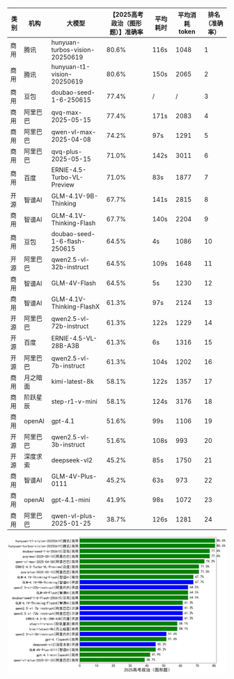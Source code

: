 
|类别|机构|大模型|【2025高考政治（图形题）】准确率|平均耗时|平均消耗token|排名（准确率）|
|---|---|-----|-------------------|-------|-----------|------------|
|商用|腾讯|hunyuan-turbos-vision-20250619|80.6%|116s|1048|1|
|商用|腾讯|hunyuan-t1-vision-20250619|80.6%|150s|2065|2|
|商用|豆包|doubao-seed-1-6-250615|77.4%|/|/|3|
|商用|阿里巴巴|qvq-max-2025-05-15|77.4%|171s|2083|4|
|商用|阿里巴巴|qwen-vl-max-2025-04-08|74.2%|97s|1291|5|
|商用|阿里巴巴|qvq-plus-2025-05-15|71.0%|142s|3011|6|
|商用|百度|ERNIE-4.5-Turbo-VL-Preview|71.0%|83s|1877|7|
|开源|智谱AI|GLM-4.1V-9B-Thinking|67.7%|141s|2815|8|
|商用|智谱AI|GLM-4.1V-Thinking-Flash|67.7%|140s|2204|9|
|商用|豆包|doubao-seed-1-6-flash-250615|64.5%|4s|1086|10|
|开源|阿里巴巴|qwen2.5-vl-32b-instruct|64.5%|109s|1648|11|
|商用|智谱AI|GLM-4V-Flash|64.5%|5s|1230|12|
|商用|智谱AI|GLM-4.1V-Thinking-FlashX|61.3%|97s|2124|13|
|开源|阿里巴巴|qwen2.5-vl-72b-instruct|61.3%|122s|1229|14|
|开源|百度|ERNIE-4.5-VL-28B-A3B|61.3%|6s|1316|15|
|开源|阿里巴巴|qwen2.5-vl-7b-instruct|61.3%|104s|1202|16|
|商用|月之暗面|kimi-latest-8k|58.1%|122s|1357|17|
|商用|阶跃星辰|step-r1-v-mini|58.1%|124s|3176|18|
|商用|openAI|gpt-4.1|51.6%|99s|1106|19|
|开源|阿里巴巴|qwen2.5-vl-3b-instruct|51.6%|108s|993|20|
|开源|深度求索|deepseek-vl2|45.2%|85s|1750|21|
|商用|智谱AI|GLM-4V-Plus-0111|45.2%|63s|973|22|
|商用|openAI|gpt-4.1-mini|41.9%|98s|1072|23|
|商用|阿里巴巴|qwen-vl-plus-2025-01-25|38.7%|126s|1281|24|


![lin](../pic/2025高考政治（图形题）.png)
